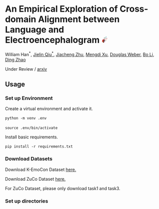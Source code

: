 # An Empirical Exploration of Cross-domain Alignment between Language and Electroencephalogram <img src="icon.png" width="20" /> 
William Han<sup>*</sup>, [Jielin Qiu<sup>*</sup>](https://www.cs.cmu.edu/~jielinq/), [Jiacheng Zhu](https://jiachengzhuml.github.io/), [Mengdi Xu](https://mxu34.github.io/), [Douglas Weber](https://www.meche.engineering.cmu.edu/directory/bios/weber-douglas.html), [Bo Li](https://aisecure.github.io/), [Ding Zhao](https://safeai-lab.github.io/)

Under Review / [arxiv](https://arxiv.org/abs/2208.06348)


## Usage

### Set up Environment

Create a virtual environment and activate it. 

```
python -m venv .env

source .env/bin/activate
```

Install basic requirements.

```
pip install -r requirements.txt
```

### Download Datasets

Download K-EmoCon Dataset [here.](https://zenodo.org/record/3931963)

Download ZuCo Dataset [here.](https://osf.io/q3zws/)

For ZuCo Dataset, please only download task1 and task3.


### Set up directories






